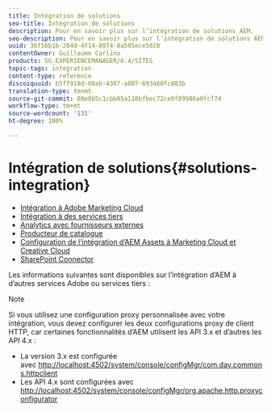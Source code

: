 ```yaml
---
title: Intégration de solutions
seo-title: Intégration de solutions
description: Pour en savoir plus sur l’intégration de solutions AEM.
seo-description: Pour en savoir plus sur l’intégration de solutions AEM.
uuid: 3bf56b1b-284d-4f14-8974-0a595ece5028
contentOwner: Guillaume Carlino
products: SG_EXPERIENCEMANAGER/6.4/SITES
topic-tags: integration
content-type: reference
discoiquuid: b5ff918d-08ab-4307-a807-693468fc083b
translation-type: tm+mt
source-git-commit: 08e0b5c1cbb05a110bfbec72ce0f89986a0fcf74
workflow-type: tm+mt
source-wordcount: '131'
ht-degree: 100%

---
```



# Intégration de solutions{#solutions-integration}

* [Intégration à Adobe Marketing Cloud](/help/sites-administering/marketing-cloud.md)
* [Intégration à des services tiers](/help/sites-administering/third-party-services.md)
* [Analytics avec fournisseurs externes](/help/sites-administering/external-providers.md)
* [Producteur de catalogue](/help/sites-administering/catalog-producer.md)
* [Configuration de l’intégration d’AEM Assets à Marketing Cloud et Creative Cloud](/help/sites-administering/configure-assets-cc-integration.md)
* [SharePoint Connector](/help/sites-administering/sharepoint-connector.md)

Les informations suivantes sont disponibles sur l’intégration d’AEM à d’autres services Adobe ou services tiers :

>[!NOTE]
>
>Si vous utilisez une configuration proxy personnalisée avec votre intégration, vous devez configurer les deux configurations proxy de client HTTP, car certaines fonctionnalités d’AEM utilisent les API 3.x et d’autres les API 4.x :
>
>* La version 3.x est configurée avec [http://localhost:4502/system/console/configMgr/com.day.commons.httpclient](http://localhost:4502/system/console/configMgr/com.day.commons.httpclient)
>* Les API 4.x sont configurées avec [http://localhost:4502/system/console/configMgr/org.apache.http.proxyconfigurator](http://localhost:4502/system/console/configMgr/org.apache.http.proxyconfigurator)

>



